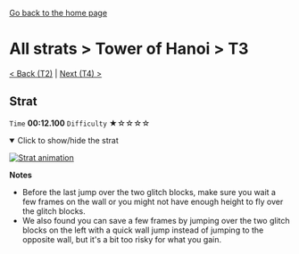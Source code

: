 [Go back to the home page](https://github.com/Doublevil/scbspeedrun)

# All strats > Tower of Hanoi > T3

[< Back (T2)](https://github.com/Doublevil/scbspeedrun/blob/main/levels/all_lvl/T/T2.md) | [Next (T4) >](https://github.com/Doublevil/scbspeedrun/blob/main/levels/all_lvl/T/T4.md)

## Strat

`Time` **00:12.100** `Difficulty` ★☆☆☆☆
<details open>
  <summary>Click to show/hide the strat</summary>

  [![Strat animation](https://github.com/Doublevil/scbspeedrun/blob/main/media/levels/T/T3_Strat.webp)](https://github.com/Doublevil/scbspeedrun/blob/main/media/levels/T/T3_Strat.mp4?raw=true)

  **Notes**
  - Before the last jump over the two glitch blocks, make sure you wait a few frames on the wall or you might not have enough height to fly over the glitch blocks.
  - We also found you can save a few frames by jumping over the two glitch blocks on the left with a quick wall jump instead of jumping to the opposite wall, but it's a bit too risky for what you gain.
</details>
